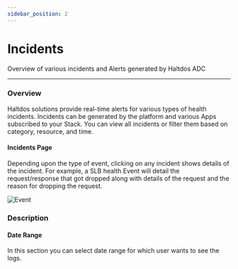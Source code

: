 ```yaml
---
sidebar_position: 2
---
```


# Incidents
Overview of various incidents and Alerts generated by Haltdos ADC

---

### Overview

Haltdos solutions provide real-time alerts for various types of health incidents. Incidents can be generated by the platform and various Apps subscribed to your Stack. You can view all incidents or filter them based on category, resource, and time.

#### Incidents Page

Depending upon the type of event, clicking on any incident shows details of the incident. For example, a SLB health Event will detail the request/response that got dropped along with details of the request and the reason for dropping the request.

![Event](/img/adc/v8/incidents.png)

### Description

#### Date Range

In this section you can select date range for which user wants to see the logs.

